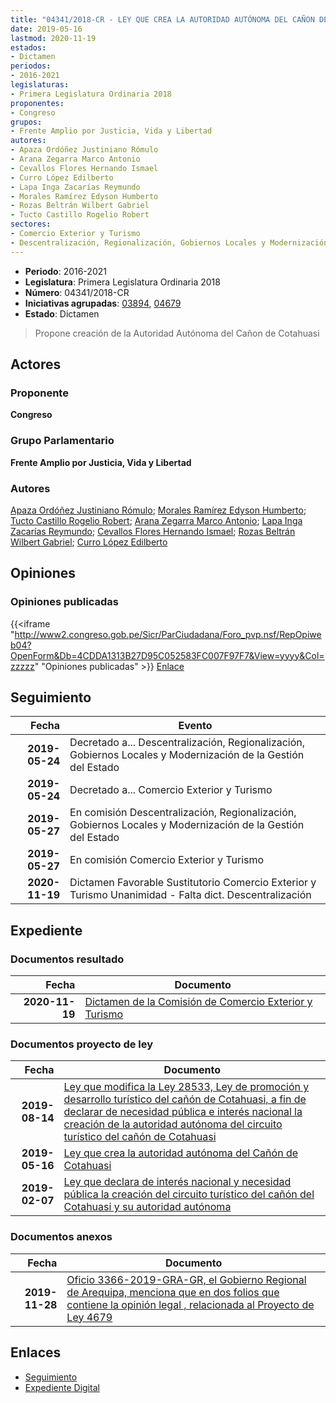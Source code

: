 ```yaml
---
title: "04341/2018-CR - LEY QUE CREA LA AUTORIDAD AUTÓNOMA DEL CAÑON DE COTAHUASI"
date: 2019-05-16
lastmod: 2020-11-19
estados:
- Dictamen
periodos:
- 2016-2021
legislaturas:
- Primera Legislatura Ordinaria 2018
proponentes:
- Congreso
grupos:
- Frente Amplio por Justicia, Vida y Libertad
autores:
- Apaza Ordóñez Justiniano Rómulo
- Arana Zegarra Marco Antonio
- Cevallos Flores Hernando Ismael
- Curro López Edilberto
- Lapa Inga Zacarías Reymundo
- Morales Ramírez Edyson Humberto
- Rozas Beltrán Wilbert Gabriel
- Tucto Castillo Rogelio Robert
sectores:
- Comercio Exterior y Turismo
- Descentralización, Regionalización, Gobiernos Locales y Modernización de la Gestión del Estado
---
```

- **Periodo**: 2016-2021
- **Legislatura**: Primera Legislatura Ordinaria 2018
- **Número**: 04341/2018-CR
- **Iniciativas agrupadas**: [03894](../../03800/03894), [04679](../../04600/04679)
- **Estado**: Dictamen

> Propone creación de la Autoridad Autónoma del Cañon de Cotahuasi


## Actores

### Proponente

**Congreso**

### Grupo Parlamentario

**Frente Amplio por Justicia, Vida y Libertad**

### Autores

[Apaza Ordóñez Justiniano Rómulo](mailto:mailto:japaza@congreso.gob.pe); [Morales Ramírez Edyson Humberto](mailto:mailto:emorales@congreso.gob.pe); [Tucto Castillo Rogelio Robert](mailto:mailto:rtucto@congreso.gob.pe); [Arana Zegarra Marco Antonio](mailto:mailto:marana@congreso.gob.pe); [Lapa Inga Zacarías Reymundo](mailto:mailto:zlapa@congreso.gob.pe); [Cevallos Flores Hernando Ismael](mailto:mailto:hcevallos@congreso.gob.pe); [Rozas Beltrán Wilbert Gabriel](mailto:mailto:wrozas@congreso.gob.pe); [Curro López Edilberto](mailto:mailto:ecurro@congreso.gob.pe)

## Opiniones

### Opiniones publicadas

{{<iframe "http://www2.congreso.gob.pe/Sicr/ParCiudadana/Foro_pvp.nsf/RepOpiweb04?OpenForm&Db=4CDDA1313B27D95C052583FC007F97F7&View=yyyy&Col=zzzzz" "Opiniones publicadas" >}}
[Enlace](http://www2.congreso.gob.pe/Sicr/ParCiudadana/Foro_pvp.nsf/RepOpiweb04?OpenForm&Db=4CDDA1313B27D95C052583FC007F97F7&View=yyyy&Col=zzzzz)


## Seguimiento

| Fecha | Evento |
|------:|--------|
| **2019-05-24** | Decretado a... Descentralización, Regionalización, Gobiernos Locales y Modernización de la Gestión del Estado |
| **2019-05-24** | Decretado a... Comercio Exterior y Turismo |
| **2019-05-27** | En comisión Descentralización, Regionalización, Gobiernos Locales y Modernización de la Gestión del Estado |
| **2019-05-27** | En comisión Comercio Exterior y Turismo |
| **2020-11-19** | Dictamen Favorable Sustitutorio Comercio Exterior y Turismo Unanimidad - Falta dict. Descentralización |

## Expediente

### Documentos resultado

| Fecha | Documento |
|------:|-----------|
| **2020-11-19** | [Dictamen de la Comisión de Comercio Exterior y Turismo](http://www.leyes.congreso.gob.pe/Documentos/2016_2021/Dictamenes/Proyectos_de_Ley/03894DC03MAY-20201119.pdf) |

### Documentos proyecto de ley

| Fecha | Documento |
|------:|-----------|
| **2019-08-14** | [Ley que modifica la Ley 28533, Ley de promoción y desarrollo turístico del cañón de Cotahuasi, a fin de declarar de necesidad pública e interés nacional la creación de la autoridad autónoma del circuito turístico del cañón de Cotahuasi](http://www.leyes.congreso.gob.pe/Documentos/2016_2021/Proyectos_de_Ley_y_de_Resoluciones_Legislativas/PL0467520190812.pdf) |
| **2019-05-16** | [Ley que crea la autoridad autónoma del Cañón de Cotahuasi](http://www.leyes.congreso.gob.pe/Documentos/2016_2021/Proyectos_de_Ley_y_de_Resoluciones_Legislativas/PL0434120190516.pdf) |
| **2019-02-07** | [Ley que declara de interés nacional y necesidad pública la creación del circuito turístico del cañón del Cotahuasi y su autoridad autónoma](http://www.leyes.congreso.gob.pe/Documentos/2016_2021/Proyectos_de_Ley_y_de_Resoluciones_Legislativas/PL0389420190207.pdf) |

### Documentos anexos

| Fecha | Documento |
|------:|-----------|
| **2019-11-28** | [Oficio 3366-2019-GRA-GR, el Gobierno Regional de Arequipa, menciona que en dos folios que contiene la opinión legal , relacionada al Proyecto de Ley 4679](http://www.leyes.congreso.gob.pe/Documentos/2016_2021/Oficios/Otras_Instituciones/OFICIO-3366-2019-GRA-GR.pdf) |

## Enlaces

- [Seguimiento](http://www2.congreso.gob.pe/Sicr/TraDocEstProc/CLProLey2016.nsf/f7fff46988ca05b1052578e100829cc7/3a9bb44e4bd482ed052583fd0000a980?OpenDocument)
- [Expediente Digital](http://www2.congreso.gob.pe/Sicr/TraDocEstProc/Expvirt_2011.nsf/visbusqptramdoc1621/04341?opendocument)

